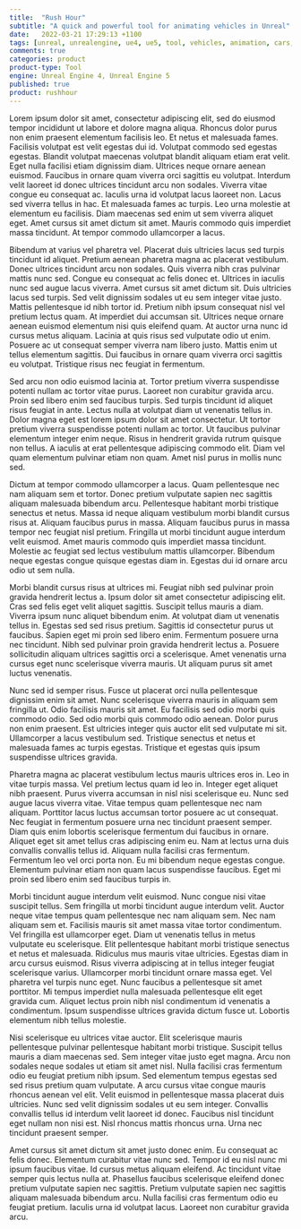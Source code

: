 ```yaml
---
title:  "Rush Hour"
subtitle: "A quick and powerful tool for animating vehicles in Unreal"
date:   2022-03-21 17:29:13 +1100
tags: [unreal, unrealengine, ue4, ue5, tool, vehicles, animation, cars, animation, rushhour]
comments: true
categories: product
product-type: Tool
engine: Unreal Engine 4, Unreal Engine 5
published: true
product: rushhour
---
```


Lorem ipsum dolor sit amet, consectetur adipiscing elit, sed do eiusmod tempor incididunt ut labore et dolore magna aliqua. Rhoncus dolor purus non enim praesent elementum facilisis leo. Et netus et malesuada fames. Facilisis volutpat est velit egestas dui id. Volutpat commodo sed egestas egestas. Blandit volutpat maecenas volutpat blandit aliquam etiam erat velit. Eget nulla facilisi etiam dignissim diam. Ultrices neque ornare aenean euismod. Faucibus in ornare quam viverra orci sagittis eu volutpat. Interdum velit laoreet id donec ultrices tincidunt arcu non sodales. Viverra vitae congue eu consequat ac. Iaculis urna id volutpat lacus laoreet non. Lacus sed viverra tellus in hac. Et malesuada fames ac turpis. Leo urna molestie at elementum eu facilisis. Diam maecenas sed enim ut sem viverra aliquet eget. Amet cursus sit amet dictum sit amet. Mauris commodo quis imperdiet massa tincidunt. At tempor commodo ullamcorper a lacus.

Bibendum at varius vel pharetra vel. Placerat duis ultricies lacus sed turpis tincidunt id aliquet. Pretium aenean pharetra magna ac placerat vestibulum. Donec ultrices tincidunt arcu non sodales. Quis viverra nibh cras pulvinar mattis nunc sed. Congue eu consequat ac felis donec et. Ultrices in iaculis nunc sed augue lacus viverra. Amet cursus sit amet dictum sit. Duis ultricies lacus sed turpis. Sed velit dignissim sodales ut eu sem integer vitae justo. Mattis pellentesque id nibh tortor id. Pretium nibh ipsum consequat nisl vel pretium lectus quam. At imperdiet dui accumsan sit. Ultrices neque ornare aenean euismod elementum nisi quis eleifend quam. At auctor urna nunc id cursus metus aliquam. Lacinia at quis risus sed vulputate odio ut enim. Posuere ac ut consequat semper viverra nam libero justo. Mattis enim ut tellus elementum sagittis. Dui faucibus in ornare quam viverra orci sagittis eu volutpat. Tristique risus nec feugiat in fermentum.

Sed arcu non odio euismod lacinia at. Tortor pretium viverra suspendisse potenti nullam ac tortor vitae purus. Laoreet non curabitur gravida arcu. Proin sed libero enim sed faucibus turpis. Sed turpis tincidunt id aliquet risus feugiat in ante. Lectus nulla at volutpat diam ut venenatis tellus in. Dolor magna eget est lorem ipsum dolor sit amet consectetur. Ut tortor pretium viverra suspendisse potenti nullam ac tortor. Ut faucibus pulvinar elementum integer enim neque. Risus in hendrerit gravida rutrum quisque non tellus. A iaculis at erat pellentesque adipiscing commodo elit. Diam vel quam elementum pulvinar etiam non quam. Amet nisl purus in mollis nunc sed.

Dictum at tempor commodo ullamcorper a lacus. Quam pellentesque nec nam aliquam sem et tortor. Donec pretium vulputate sapien nec sagittis aliquam malesuada bibendum arcu. Pellentesque habitant morbi tristique senectus et netus. Massa id neque aliquam vestibulum morbi blandit cursus risus at. Aliquam faucibus purus in massa. Aliquam faucibus purus in massa tempor nec feugiat nisl pretium. Fringilla ut morbi tincidunt augue interdum velit euismod. Amet mauris commodo quis imperdiet massa tincidunt. Molestie ac feugiat sed lectus vestibulum mattis ullamcorper. Bibendum neque egestas congue quisque egestas diam in. Egestas dui id ornare arcu odio ut sem nulla.

Morbi blandit cursus risus at ultrices mi. Feugiat nibh sed pulvinar proin gravida hendrerit lectus a. Ipsum dolor sit amet consectetur adipiscing elit. Cras sed felis eget velit aliquet sagittis. Suscipit tellus mauris a diam. Viverra ipsum nunc aliquet bibendum enim. At volutpat diam ut venenatis tellus in. Egestas sed sed risus pretium. Sagittis id consectetur purus ut faucibus. Sapien eget mi proin sed libero enim. Fermentum posuere urna nec tincidunt. Nibh sed pulvinar proin gravida hendrerit lectus a. Posuere sollicitudin aliquam ultrices sagittis orci a scelerisque. Amet venenatis urna cursus eget nunc scelerisque viverra mauris. Ut aliquam purus sit amet luctus venenatis.

Nunc sed id semper risus. Fusce ut placerat orci nulla pellentesque dignissim enim sit amet. Nunc scelerisque viverra mauris in aliquam sem fringilla ut. Odio facilisis mauris sit amet. Eu facilisis sed odio morbi quis commodo odio. Sed odio morbi quis commodo odio aenean. Dolor purus non enim praesent. Est ultricies integer quis auctor elit sed vulputate mi sit. Ullamcorper a lacus vestibulum sed. Tristique senectus et netus et malesuada fames ac turpis egestas. Tristique et egestas quis ipsum suspendisse ultrices gravida.

Pharetra magna ac placerat vestibulum lectus mauris ultrices eros in. Leo in vitae turpis massa. Vel pretium lectus quam id leo in. Integer eget aliquet nibh praesent. Purus viverra accumsan in nisl nisi scelerisque eu. Nunc sed augue lacus viverra vitae. Vitae tempus quam pellentesque nec nam aliquam. Porttitor lacus luctus accumsan tortor posuere ac ut consequat. Nec feugiat in fermentum posuere urna nec tincidunt praesent semper. Diam quis enim lobortis scelerisque fermentum dui faucibus in ornare. Aliquet eget sit amet tellus cras adipiscing enim eu. Nam at lectus urna duis convallis convallis tellus id. Aliquam nulla facilisi cras fermentum. Fermentum leo vel orci porta non. Eu mi bibendum neque egestas congue. Elementum pulvinar etiam non quam lacus suspendisse faucibus. Eget mi proin sed libero enim sed faucibus turpis in.

Morbi tincidunt augue interdum velit euismod. Nunc congue nisi vitae suscipit tellus. Sem fringilla ut morbi tincidunt augue interdum velit. Auctor neque vitae tempus quam pellentesque nec nam aliquam sem. Nec nam aliquam sem et. Facilisis mauris sit amet massa vitae tortor condimentum. Vel fringilla est ullamcorper eget. Diam ut venenatis tellus in metus vulputate eu scelerisque. Elit pellentesque habitant morbi tristique senectus et netus et malesuada. Ridiculus mus mauris vitae ultricies. Egestas diam in arcu cursus euismod. Risus viverra adipiscing at in tellus integer feugiat scelerisque varius. Ullamcorper morbi tincidunt ornare massa eget. Vel pharetra vel turpis nunc eget. Nunc faucibus a pellentesque sit amet porttitor. Mi tempus imperdiet nulla malesuada pellentesque elit eget gravida cum. Aliquet lectus proin nibh nisl condimentum id venenatis a condimentum. Ipsum suspendisse ultrices gravida dictum fusce ut. Lobortis elementum nibh tellus molestie.

Nisi scelerisque eu ultrices vitae auctor. Elit scelerisque mauris pellentesque pulvinar pellentesque habitant morbi tristique. Suscipit tellus mauris a diam maecenas sed. Sem integer vitae justo eget magna. Arcu non sodales neque sodales ut etiam sit amet nisl. Nulla facilisi cras fermentum odio eu feugiat pretium nibh ipsum. Sed elementum tempus egestas sed sed risus pretium quam vulputate. A arcu cursus vitae congue mauris rhoncus aenean vel elit. Velit euismod in pellentesque massa placerat duis ultricies. Nunc sed velit dignissim sodales ut eu sem integer. Convallis convallis tellus id interdum velit laoreet id donec. Faucibus nisl tincidunt eget nullam non nisi est. Nisl rhoncus mattis rhoncus urna. Urna nec tincidunt praesent semper.

Amet cursus sit amet dictum sit amet justo donec enim. Eu consequat ac felis donec. Elementum curabitur vitae nunc sed. Tempor id eu nisl nunc mi ipsum faucibus vitae. Id cursus metus aliquam eleifend. Ac tincidunt vitae semper quis lectus nulla at. Phasellus faucibus scelerisque eleifend donec pretium vulputate sapien nec sagittis. Pretium vulputate sapien nec sagittis aliquam malesuada bibendum arcu. Nulla facilisi cras fermentum odio eu feugiat pretium. Iaculis urna id volutpat lacus. Laoreet non curabitur gravida arcu.